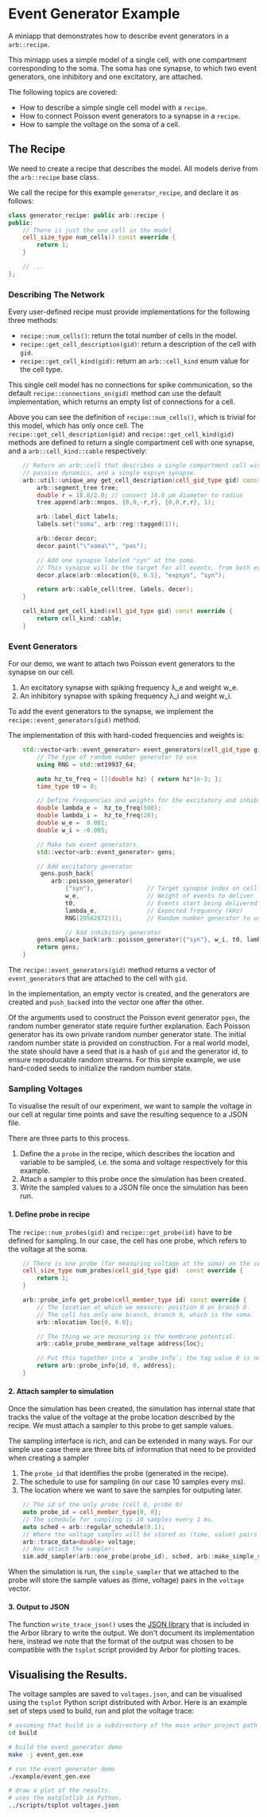 # Event Generator Example

A miniapp that demonstrates how to describe event generators in a `arb::recipe`.

This miniapp uses a simple model of a single cell, with one compartment corresponding to the soma.
The soma has one synapse, to which two event generators, one inhibitory and one excitatory, are attached.

The following topics are covered:
* How to describe a simple single cell model with a `recipe`.
* How to connect Poisson event generators to a synapse in a `recipe`.
* How to sample the voltage on the soma of a cell.

## The Recipe

We need to create a recipe that describes the model.
All models derive from the `arb::recipe` base class.

We call the recipe for this example `generator_recipe`, and declare it as follows:

```C++
class generator_recipe: public arb::recipe {
public:
    // There is just the one cell in the model
    cell_size_type num_cells() const override {
        return 1;
    }

    // ...
};
```

### Describing The Network

Every user-defined recipe must provide implementations for the following three methods:
* `recipe::num_cells()`: return the total number of cells in the model.
* `recipe::get_cell_description(gid)`: return a description of the cell with `gid`.
* `recipe::get_cell_kind(gid)`:  return an `arb::cell_kind` enum value for the cell type.

This single cell model has no connections for spike communication, so the
default `recipe::connections_on(gid)` method can use the default implementation,
which returns an empty list of connections for a cell.

Above you can see the definition of `recipe::num_cells()`, which is trivial for this model, which has only once cell.
The `recipe::get_cell_description(gid)` and `recipe::get_cell_kind(gid)` methods are defined to return a single
compartment cell with one synapse, and a `arb::cell_kind::cable` respectively:

```C++
    // Return an arb::cell that describes a single compartment cell with
    // passive dynamics, and a single expsyn synapse.
    arb::util::unique_any get_cell_description(cell_gid_type gid) const override {
        arb::segment_tree tree;
        double r = 18.8/2.0; // convert 18.8 μm diameter to radius
        tree.append(arb::mnpos, {0,0,-r,r}, {0,0,r,r}, 1);

        arb::label_dict labels;
        labels.set("soma", arb::reg::tagged(1));

        arb::decor decor;
        decor.paint("\"soma\"", "pas");

        // Add one synapse labeled "syn" at the soma.
        // This synapse will be the target for all events, from both event_generators.
        decor.place(arb::mlocation{0, 0.5}, "expsyn", "syn");

        return arb::cable_cell(tree, labels, decor);
    }

    cell_kind get_cell_kind(cell_gid_type gid) const override {
        return cell_kind::cable;
    }
```

### Event Generators

For our demo, we want to attach two Poisson event generators to the synapse on our cell.

1. An excitatory synapse with spiking frequency λ\_e and weight w\_e.
2. An inhibitory synapse with spiking frequency λ\_i and weight w\_i.

To add the event generators to the synapse, we implement the `recipe::event_generators(gid)` method.

The implementation of this with hard-coded frequencies and weights is:

```C++
    std::vector<arb::event_generator> event_generators(cell_gid_type gid) const override {
        // The type of random number generator to use.
        using RNG = std::mt19937_64;

        auto hz_to_freq = [](double hz) { return hz*1e-3; };
        time_type t0 = 0;

        // Define frequencies and weights for the excitatory and inhibitory generators.
        double lambda_e =  hz_to_freq(500);
        double lambda_i =  hz_to_freq(20);
        double w_e =  0.001;
        double w_i = -0.005;

        // Make two event generators.
        std::vector<arb::event_generator> gens;

        // Add excitatory generator
         gens.push_back(
            arb::poisson_generator(
                {"syn"},               // Target synapse index on cell `gid`
                w_e,                   // Weight of events to deliver
                t0,                    // Events start being delivered from this time
                lambda_e,              // Expected frequency (kHz)
                RNG(29562872)));       // Random number generator to use

                // Add inhibitory generator
        gens.emplace_back(arb::poisson_generator({"syn"}, w_i, t0, lambda_i,  RNG(86543891)));
        return gens;
    }
```

The `recipe::event_generators(gid)` method returns a vector of `event_generator`s that are attached to the cell with `gid`.

In the implementation, an empty vector is created, and the generators are created and `push_back`ed into the vector one after the other.

Of the arguments used to construct the Poisson event generator `pgen`, the random number generator state require further explanation.
Each Poisson generator has its own private random number generator state.
The initial random number state is provided on construction.
For a real world model, the state should have a seed that is a hash of `gid` and the generator id, to ensure reproducable random streams.
For this simple example, we use hard-coded seeds to initialize the random number state.

### Sampling Voltages

To visualise the result of our experiment, we want to sample the voltage in our cell at regular time points and save the resulting sequence to a JSON file.

There are three parts to this process.

1. Define the a `probe` in the recipe, which describes the location and variable to be sampled, i.e. the soma and voltage respectively for this example.
2. Attach a sampler to this probe once the simulation has been created.
3. Write the sampled values to a JSON file once the simulation has been run.

#### 1. Define probe in recipe

The `recipe::num_probes(gid)` and `recipe::get_probe(id)` have to be defined for sampling.
In our case, the cell has one probe, which refers to the voltage at the soma.

```C++
    // There is one probe (for measuring voltage at the soma) on the cell
    cell_size_type num_probes(cell_gid_type gid)  const override {
        return 1;
    }

    arb::probe_info get_probe(cell_member_type id) const override {
        // The location at which we measure: position 0 on branch 0.
        // The cell has only one branch, branch 0, which is the soma.
        arb::mlocation loc{0, 0.0};

        // The thing we are measuring is the membrane potential.
        arb::cable_probe_membrane_voltage address{loc};

        // Put this together into a `probe_info`; the tag value 0 is not used.
        return arb::probe_info{id, 0, address};
    }
```

#### 2. Attach sampler to simulation

Once the simulation has been created, the simulation has internal state that tracks the value of the voltage at the probe location described by the recipe.
We must attach a sampler to this probe to get sample values.

The sampling interface is rich, and can be extended in many ways.
For our simple use case there are three bits of information that need to be provided when creating a sampler

1. The `probe_id` that identifies the probe (generated in the recipe).
2. The schedule to use for sampling (in our case 10 samples every ms).
3. The location where we want to save the samples for outputing later.

```C++
    // The id of the only probe (cell 0, probe 0)
    auto probe_id = cell_member_type{0, 0};
    // The schedule for sampling is 10 samples every 1 ms.
    auto sched = arb::regular_schedule(0.1);
    // Where the voltage samples will be stored as (time, value) pairs
    arb::trace_data<double> voltage;
    // Now attach the sampler:
    sim.add_sampler(arb::one_probe(probe_id), sched, arb::make_simple_sampler(voltage));
```

When the simulation is run, the `simple_sampler` that we attached to the probe will store the sample values as (time, voltage) pairs in the `voltage` vector.

#### 3. Output to JSON

The function `write_trace_json()` uses the [JSON library](https://github.com/nlohmann/json) that is included in the Arbor library to write the output.
We don't document its implementation here, instead we note that the format of the output was chosen to be compatible with the `tsplot` script provided by Arbor for plotting traces.

## Visualising the Results.

The voltage samples are saved to `voltages.json`, and can be visualised using the `tsplot` Python script distributed with Arbor.
Here is an example set of steps used to build, run and plot the voltage trace:

```bash
# assuming that build is a subdirectory of the main arbor project path
cd build

# build the event generator demo
make -j event_gen.exe

# run the event generator demo
./example/event_gen.exe

# draw a plot of the results.
# uses the matplotlib in Python.
../scripts/tsplot voltages.json
```

